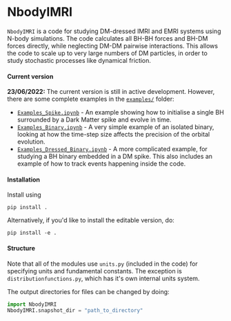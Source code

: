 # NbodyIMRI

`NbodyIMRI` is a code for studying DM-dressed IMRI and EMRI systems using N-body simulations. The code calculates all BH-BH forces and BH-DM forces directly, while neglecting DM-DM pairwise interactions. This allows the code to scale up to very large numbers of DM particles, in order to study stochastic processes like dynamical friction.

#### Current version

**23/06/2022:** The current version is still in active development. However, there are some complete examples in the [`examples/`](examples) folder:

- [`Examples_Spike.ipynb`](examples/Examples_Spike.ipynb) - An example showing how to initialise a single BH surrounded by a Dark Matter spike and evolve in time.
- [`Examples_Binary.ipynb`](examples/Examples_Binary.ipynb) - A very simple example of an isolated binary, looking at how the time-step size affects the precision of the orbital evolution.
- [`Examples_Dressed_Binary.ipynb`](examples/Examples_Dressed_Binary.ipynb) - A more complicated example, for studying a BH binary embedded in a DM spike. This also includes an example of how to track events happening inside the code.

#### Installation

Install using 

```
pip install .
```

Alternatively, if you'd like to install the editable version, do:

```
pip install -e .
```


#### Structure

Note that all of the modules use `units.py` (included in the code) for specifying units and fundamental constants. The exception is `distributionfunctions.py`, which has it's own internal units system. 

The output directories for files can be changed by doing:

```python
import NbodyIMRI
NbodyIMRI.snapshot_dir = "path_to_directory"
```

